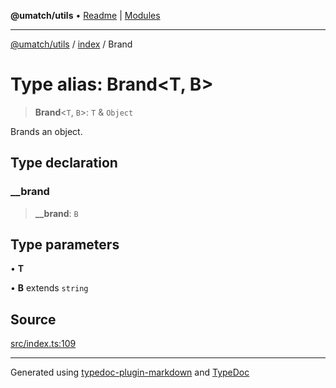 **@umatch/utils** • [Readme](../../index.md) \| [Modules](../../modules.md)

***

[@umatch/utils](../../modules.md) / [index](../index.md) / Brand

# Type alias: Brand\<T, B\>

> **Brand**\<`T`, `B`\>: `T` & `Object`

Brands an object.

## Type declaration

### \_\_brand

> **\_\_brand**: `B`

## Type parameters

• **T**

• **B** extends `string`

## Source

[src/index.ts:109](https://github.com/umatch-oficial/utils/blob/1c5b195/src/index.ts#L109)

***

Generated using [typedoc-plugin-markdown](https://www.npmjs.com/package/typedoc-plugin-markdown) and [TypeDoc](https://typedoc.org/)
